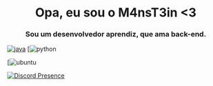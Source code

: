 <h1 align="center">Opa, eu sou o M4nsT3in <3</h1>
<h3 align="center">Sou um desenvolvedor aprendiz, que ama back-end.</h3>

[![java](https://img.shields.io/badge/Java-★☆☆-lightgrey?labelColor=ffaa00&logo=Java&style=for-the-badge&logoColor=yellow)](https://dev.java/pt-BR/) 
[![python](https://img.shields.io/badge/Python-3776AB?style=for-the-badge&logo=python&logoColor=white)

[![ubuntu](https://img.shields.io/badge/Ubuntu-E95420?style=for-the-badge&logo=ubuntu&logoColor=white)

[![Discord Presence](https://lanyard.cnrad.dev/api/418824536570593280)](https://discord.com/users/418824536570593280)

